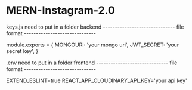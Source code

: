 # MERN-Instagram-2.0

keys.js need to put in a folder backend
------------------------------ file format ------------------------------

module.exports = {
  MONGOURI: 'your mongo uri',
  JWT_SECRET: 'your secret key',
}

.env need to put in a folder frontend
------------------------------ file format ------------------------------

EXTEND_ESLINT=true
REACT_APP_CLOUDINARY_API_KEY='your api key'
